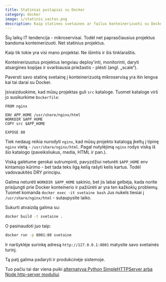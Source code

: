 ```yaml
---
title: Statiniai puslapiai su Docker
category: docker
image: i/statinis_saitas.png
description: Kaip statines svetaines ar failus konteinerizuoti su Docker pagalba. Keli patarimai ta tema ir kam to gali reikėti.
---
```


Šių laikų IT tendencija - mikroservisai. Todėl net paprasčiausius projektus bandoma konteinerizuoti. Net statinius projektus.

Kaip tik tokie yra visi mano projektai. Ne išimtis ir šis tinklaraštis.

Konteinerizuotus projektus lengviau deploy'inti, monitorinti, daryti atsargines kopijas ir svarbiausia priežastis - plėsti (angl. „scale“).

Paversti savo statinę svetainę į konteinerizuotą mikroservisą yra itin lengva kai tai darai su Docker.

Įsivaizduokime, kad mūsų projektas guli `src` kataloge. Tuomet kataloge virš jo susikurkime `Dockerfile`:

```docker
FROM nginx

ENV APP_HOME /usr/share/nginx/html
WORKDIR $APP_HOME
COPY src $APP_HOME

EXPOSE 80
```

Tiek nedaug reikia nurodyti `nginx`, kad mūsų projekto katalogą įkeltų į tipinę `nginx` vietą - `/usr/share/nginx/html`. Pagal nutylėjimą `nginx` rodys viską iš šio katalogo (paveiksliukus, media, HTML ir pan.).

Viską galėtume gerokai sutrumpinti, pavyzdžiui neturėti `$APP_HOME` env
kintamojo kūrimo - bet tada teks ilgą kelią rašyti kelis kartus. Todėl
vadovaukitės DRY principu.

Galima neturėti `WORKDIR $APP_HOME` sakinio, bet jis labai gelbėja, kada norite prisijungti prie Docker konteinerio ir pažiūrėti ar yra ten kažkokių problemų. Tuomet komanda `docker exec -it svetaine bash` Jus nukels tiesiai į `/usr/share/nginx/html` - sutaupysite laiko.

Sukurti atvaizdą galima su:

```bash
docker build -t svetaine .
```

O pasinaudoti juo taip:

```bash
docker run -p 8001:80 svetaine
```

Ir naršyklėje surinkę adresą `http://127.0.0.1:8001` matysite savo svetainės turinį.

Tą patį galima padaryti ir produkcinėje sistemoje.

Tuo pačiu tai dar viena puiki [alternatyva Python SimpleHTTPServer arba Node http-server moduliui](/atviras-kodas/alternatyva-python-m-simplehttpserver).
